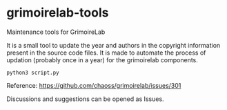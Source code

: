 # grimoirelab-tools
Maintenance tools for GrimoireLab 

It is a small tool to update the year and authors in the copyright information present in the source code files. 
It is made to automate the process of updation (probably once in a year) for the grimoirelab components.

```
python3 script.py
```

Reference: https://github.com/chaoss/grimoirelab/issues/301

Discussions and suggestions can be opened as Issues.

